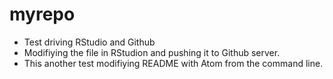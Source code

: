# myrepo
- Test driving RStudio and Github
- Modifiying the file in RStudion and pushing it to Github server.
- This another test modifiying README with Atom from the command line. 
